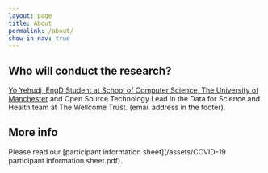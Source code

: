 ```yaml
---
layout: page
title: About
permalink: /about/
show-in-nav: true
---
```



## Who will conduct the research?
[Yo Yehudi, EngD Student at School of Computer Science, The University of Manchester](https://www.research.manchester.ac.uk/portal/yochannah.yehudi-postgrad.html) and Open Source Technology Lead in the Data for Science and Health team at The Wellcome Trust. (email address in the footer).

## More info
Please read our [participant information sheet](/assets/COVID-19 participant information sheet.pdf).
